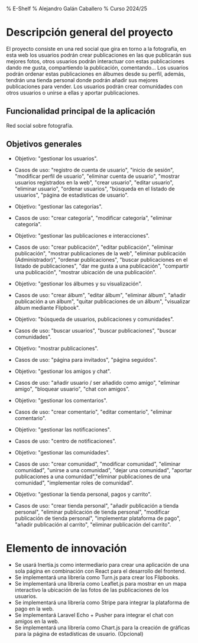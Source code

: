 % E-Shelf
% Alejandro Galán Caballero
% Curso 2024/25

# Descripción general del proyecto

El proyecto consiste en una red social que gira en torno a la fotografía, en esta web los usuarios podrán crear publicaciones en las que publicarán sus mejores fotos, otros usuarios podrán interactuar con estas publicaciones dando me gusta, compartiendo la publicación, comentando... Los usuarios podrán ordenar estas publicaciones en álbumes desde su perfil, además, tendrán una tienda personal donde podrán añadir sus mejores publicaciones para vender. Los usuarios podrán crear comunidades con otros usuarios o unirse a ellas y aportar publicaciones.

## Funcionalidad principal de la aplicación

Red social sobre fotografía.

## Objetivos generales

* Objetivo: "gestionar los usuarios".
* Casos de uso: "registro de cuenta de usuario", "inicio de sesión", "modificar perfil de usuario", "eliminar cuenta de usuario", "mostrar usuarios registrados en la web", "crear usuario", "editar usuario", "eliminar usuario", "ordenar usuarios", "búsqueda en el listado de usuarios", "página de estadísticas de usuario".

* Objetivo: "gestionar las categorías".
* Casos de uso: "crear categoría", "modificar categoría", "eliminar categoría".

* Objetivo: "gestionar las publicaciones e interacciones".
* Casos de uso: "crear publicación", "editar publicación", "eliminar publicación", "mostrar publicaciones de la web", "eliminar publicación (Administrador)", "ordenar publicaciones", "buscar publicaciones en el listado de publicaciones", "dar me gusta a una publicación", "compartir una publicación", "mostrar ubicación de una publicación".

* Objetivo: "gestionar los álbumes y su visualización".
* Casos de uso: "crear álbum", "editar álbum", "eliminar álbum", "añadir publicación a un álbum", "quitar publicaciones de un álbum", "visualizar álbum mediante Flipbook".

* Objetivo: "búsqueda de usuarios, publicaciones y comunidades".
* Casos de uso: "buscar usuarios", "buscar publicaciones", "buscar comunidades".

* Objetivo: "mostrar publicaciones".
* Casos de uso: "página para invitados", "página seguidos".

* Objetivo: "gestionar los amigos y chat".
* Casos de uso: "añadir usuario / ser añadido como amigo", "eliminar amigo", "bloquear usuario", "chat con amigos".

* Objetivo: "gestionar los comentarios".
* Casos de uso: "crear comentario", "editar comentario", "eliminar comentario".

* Objetivo: "gestionar las notificaciones".
* Casos de uso: "centro de notificaciones".

* Objetivo: "gestionar las comunidades".
* Casos de uso: "crear comunidad", "modificar comunidad", "eliminar comunidad", "unirse a una comunidad", "dejar una comunidad", "aportar publicaciones a una comunidad","eliminar publicaciones de una comunidad", "implementar roles de comunidad".

* Objetivo: "gestionar la tienda personal, pagos y carrito".
* Casos de uso: "crear tienda personal", "añadir publicación a tienda personal", "eliminar publicación de tienda personal", "modificar publicación de tienda personal", "implementar plataforma de pago", "añadir publicación al carrito", "eliminar publicación del carrito".

# Elemento de innovación

- Se usará Inertia.js como intermediario para crear una aplicación de una sola página en combinación con React para el desarrollo del frontend.
- Se implementará una librería como Turn.js para crear los Flipbooks.
- Se implementará una librería como Leaflet.js para mostrar en un mapa interactivo la ubicación de las fotos de las publicaciones de los usuarios.
- Se implementará una librería como Stripe para integrar la plataforma de pago en la web.
- Se implementará Laravel Echo + Pusher para integrar el chat con amigos en la web.
- Se implementará una librería como Chart.js para la creación de gráficas para la página de estadísticas de usuario. (Opcional)
